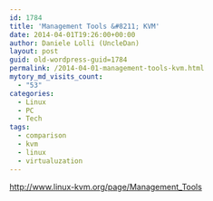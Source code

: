 ```yaml
---
id: 1784
title: 'Management Tools &#8211; KVM'
date: 2014-04-01T19:26:00+00:00
author: Daniele Lolli (UncleDan)
layout: post
guid: old-wordpress-guid=1784
permalink: /2014-04-01-management-tools-kvm.html
mytory_md_visits_count:
  - "53"
categories:
  - Linux
  - PC
  - Tech
tags:
  - comparison
  - kvm
  - linux
  - virtualuzation
---
```

<http://www.linux-kvm.org/page/Management_Tools>